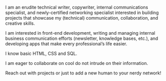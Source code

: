 I am an erudite technical writer, copywriter, internal communications specialist, and newly-certified networking specialist interested in building projects that showcase my (technical) communication, collaboration, and creative skills. 

I am interested in front-end development, writing and managing internal business communication efforts (newsletter, knowledge bases, etc.), and developing apps that make every professional’s life easier.

I know basic HTML, CSS and SQL. 

I am eager to collaborate on cool do not intrude on their information. 

Reach out with projects or just to add a new human to your nerdy network!

<!---
MMagicoder/MMagicoder is a ✨ special ✨ repository because its `README.md` (this file) appears on your GitHub profile.
You can click the Preview link to take a look at your changes.
--->
